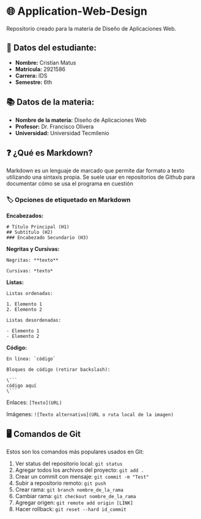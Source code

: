 # 🌐 Application-Web-Design
Repositorio creado para la materia de Diseño de Aplicaciones Web.

## 🙂 Datos del estudiante:
- **Nombre:** Cristian Matus  
- **Matrícula:** 2921586  
- **Carrera:** IDS  
- **Semestre:** 6th  

## 📚 Datos de la materia:
- **Nombre de la materia:** Diseño de Aplicaciones Web
- **Profesor:** Dr. Francisco Olivera
- **Universidad:** Universidad Tecmilenio

## ❓ ¿Qué es Markdown?  
Markdown es un lenguaje de marcado que permite dar formato a texto utilizando una sintaxis propia. Se suele usar en repositorios de Github para documentar cómo se usa el programa en cuestión

### 🏷️ Opciones de etiquetado en Markdown

**Encabezados:**

```
# Título Principal (H1)
## Subtítulo (H2)  
### Encabezado Secundario (H3) 
``` 

**Negritas y Cursivas:**

```
Negritas: **texto**

Cursivas: *texto*
```

**Listas:**

```
Listas ordenadas:

1. Elemento 1  
2. Elemento 2  

Listas desordenadas:

- Elemento 1  
- Elemento 2  
```

**Código:**

```
En línea: `código`

Bloques de código (retirar backslash):

\```
código aquí
\```

```



Enlaces:
`[Texto](URL)`

Imágenes: `![Texto alternativo](URL o ruta local de la imagen)`

## 🖥️ Comandos de Git
Estos son los comandos más populares usados en Git:

1. Ver status del repositorio local: `git status`
2. Agregar todos los archivos del proyecto: `git add .`
3. Crear un commit con mensaje: `git commit -m "Test"`
4. Subir a repositorio remoto: `git push`
5. Crear rama: `git branch nombre_de_la_rama`
6. Cambiar rama: `git checkout nombre_de_la_rama`
7. Agregar origen: `git remote add origin [LINK] `
8. Hacer rollback: `git reset --hard id_commit`